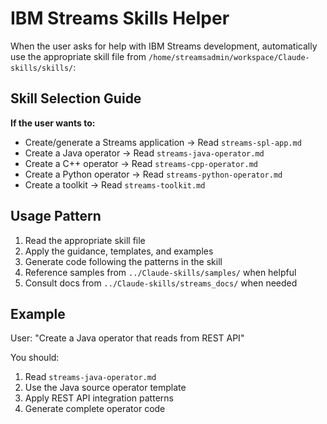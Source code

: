 # IBM Streams Skills Helper

When the user asks for help with IBM Streams development, automatically use the appropriate skill file from `/home/streamsadmin/workspace/Claude-skills/skills/`:

## Skill Selection Guide

**If the user wants to:**
- Create/generate a Streams application → Read `streams-spl-app.md`
- Create a Java operator → Read `streams-java-operator.md`
- Create a C++ operator → Read `streams-cpp-operator.md`
- Create a Python operator → Read `streams-python-operator.md`
- Create a toolkit → Read `streams-toolkit.md`

## Usage Pattern

1. Read the appropriate skill file
2. Apply the guidance, templates, and examples
3. Generate code following the patterns in the skill
4. Reference samples from `../Claude-skills/samples/` when helpful
5. Consult docs from `../Claude-skills/streams_docs/` when needed

## Example

User: "Create a Java operator that reads from REST API"

You should:
1. Read `streams-java-operator.md`
2. Use the Java source operator template
3. Apply REST API integration patterns
4. Generate complete operator code
